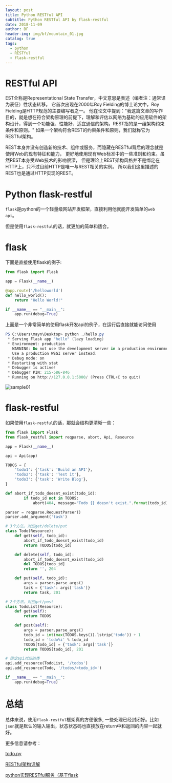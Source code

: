 ```yaml
---
layout: post
title: Python RESTful API
subtitle: Python RESTful API by flask-restful
date: 2018-11-09
author: BF
header-img: img/bf/mountain_01.jpg
catalog: true
tags:
  - python
  - RESTful
  - flask-restful
---
```


# RESTful API

EST全称是Representational State Transfer，中文意思是表述（编者注：通常译为表征）性状态转移。 它首次出现在2000年Roy Fielding的博士论文中，Roy Fielding是HTTP规范的主要编写者之一。 他在论文中提到："我这篇文章的写作目的，就是想在符合架构原理的前提下，理解和评估以网络为基础的应用软件的架构设计，得到一个功能强、性能好、适宜通信的架构。REST指的是一组架构约束条件和原则。" 如果一个架构符合REST的约束条件和原则，我们就称它为RESTful架构。

REST本身并没有创造新的技术、组件或服务，而隐藏在RESTful背后的理念就是使用Web的现有特征和能力， 更好地使用现有Web标准中的一些准则和约束。虽然REST本身受Web技术的影响很深， 但是理论上REST架构风格并不是绑定在HTTP上，只不过目前HTTP是唯一与REST相关的实例。 所以我们这里描述的REST也是通过HTTP实现的REST。

# Python flask-restful

`flask`是python的一个轻量级网站开发框架，直接利用他就能开发简单的`web api`。

但是使用`flask-restful`的话，就更加的简单和适合。

# flask

下面是直接使用flask的例子:

```python
from flask import Flask

app = Flask(__name__)

@app.route('/helloworld')
def hello_world():
    return "Hello World!"

if __name__ == "__main__":
    app.run(debug=True)
```

上面是一个非常简单的使用flask开发api的例子，在运行后直接就能访问使用

```powershell
PS C:\Users\mayn\Desktop> python ./hello.py
 * Serving Flask app "hello" (lazy loading)
 * Environment: production
   WARNING: Do not use the development server in a production environment.
   Use a production WSGI server instead.
 * Debug mode: on
 * Restarting with stat
 * Debugger is active!
 * Debugger PIN: 215-586-846
 * Running on http://127.0.0.1:5000/ (Press CTRL+C to quit)

```
![sample01](https://raw.githubusercontent.com/bearfly1990/bearfly1990.github.io/master/_posts/2018/11/imgs/2018-11-09-PyRestfulAPI-demo01.jpg)

# flask-restful

如果使用`flask-restful`的话，那就会结构更清晰一些：

```python
from flask import Flask
from flask_restful import reqparse, abort, Api, Resource

app = Flask(__name__)

api = Api(app)

TODOS = {
    'todo1': {'task': 'Build an API'},
    'todo2': {'task': 'Test it'},
    'todo3': {'task': 'Write Blog'},
}

def abort_if_todo_doesnt_exist(todo_id):
        if todo_id not in TODOS:
            abort(404, message="Todo {} doesn't exist.".format(todo_id))

parser = reqparse.RequestParser()
parser.add_argument('task')

# 3个方法，对应get/delete/put
class Todo(Resource):
    def get(self, todo_id):
        abort_if_todo_doesnt_exist(todo_id)
        return TODOS[todo_id]

    def delete(self, todo_id):
        abort_if_todo_doesnt_exist(todo_id)
        del TODOS[todo_id]
        return '', 204

    def put(self, todo_id):
        args = parser.parse_args()
        task = {'task': args['task']}
        return task, 201

# 2个方法，对应get/post
class TodoList(Resource):
    def get(self):
        return TODOS

    def post(self):
        args = parser.parse_args()
        todo_id = int(max(TODOS.keys()).lstrip('todo')) + 1
        todo_id = 'todo%i' % todo_id
        TODOS[todo_id] = {'task': args['task']}
        return TODOS[todo_id], 201

# 绑定api对应的类
api.add_resource(TodoList, '/todos')
api.add_resource(Todo, '/todos/<todo_id>')

if __name__ == "__main__":
    app.run(debug=True)

```

# 总结

总体来说，使用`flask-restful`框架真的方便很多, 一些处理已经封闭好。比如`json`就是默认的输入输出，状态状态码也直接放在return中和返回的内容一起就好。

更多信息请参考：

[todo.py](https://github.com/bearfly1990/PowerScript/blob/master/Python3/flask-restful/todo.py)

[RESTful架构详解](http://www.runoob.com/w3cnote/restful-architecture.html)

[python实现RESTful服务（基于flask](https://www.jianshu.com/p/6ac1cab17929)